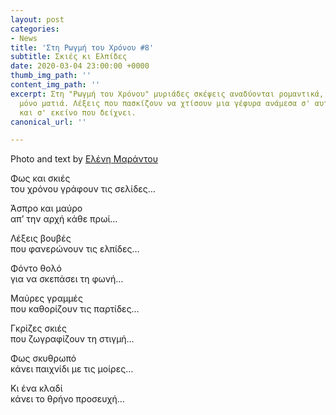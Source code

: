 ```yaml
---
layout: post
categories:
- News
title: 'Στη Ρωγμή του Χρόνου #8'
subtitle: Σκιές κι Ελπίδες
date: 2020-03-04 23:00:00 +0000
thumb_img_path: ''
content_img_path: ''
excerpt: Στη "Ρωγμή του Χρόνου" μυριάδες σκέψεις αναδύονται ρομαντικά, μέσα από μια
  μόνο ματιά. Λέξεις που πασκίζουν να χτίσουν μια γέφυρα ανάμεσα σ' αυτό που μιλά
  και σ' εκείνο που δείχνει.
canonical_url: ''

---
```

Photo and text by <a href="https://www.facebook.com/nena.mar.9" target="blank">Ελένη Μαράντου</a>

Φως και σκιές  
του χρόνου γράφουν τις σελίδες…

Άσπρο και μαύρο  
απ’ την αρχή κάθε πρωί…

Λέξεις βουβές  
που φανερώνουν τις ελπίδες…

Φόντο θολό  
για να σκεπάσει τη φωνή…

Μαύρες γραμμές  
που καθορίζουν τις παρτίδες…

Γκρίζες σκιές  
που ζωγραφίζουν τη στιγμή…

Φως σκυθρωπό  
κάνει παιχνίδι με τις μοίρες…

Κι ένα κλαδί  
κάνει το θρήνο προσευχή…